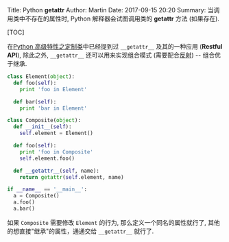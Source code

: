 Title: Python __getattr__
Author: Martin
Date: 2017-09-15 20:20
Summary: 当调用类中不存在的属性时, Python 解释器会试图调用类的 __getattr__ 方法 (如果存在).

[TOC]

在[Python 高级特性之定制类](http://www.smallcpp.cn/python-gao-ji-te-xing-zhi-ding-zhi-lei.html#9595getattr9595)中已经提到过 `__getattr__` 及其的一种应用 (**Restful API**), 除此之外, `__getattr__` 还可以用来实现组合模式 (需要配合[反射](http://www.smallcpp.cn/51-python-fan-she-zi-sheng.html)) -- 组合优于继承.

```python
class Element(object):
  def foo(self):
    print 'foo in Element'

  def bar(self):
    print 'bar in Element'

class Composite(object):
  def __init__(self):
    self.element = Element()

  def foo(self):
    print 'foo in Composite'
    self.element.foo()

  def __getattr__(self, name):
    return getattr(self.element, name)

if __name__ == '__main__':
  a = Composite()
  a.foo()
  a.bar()
```

如果 `Composite` 需要修改 `Element` 的行为, 那么定义一个同名的属性就行了, 其他的想直接"继承"的属性，通通交给 `__getattr__` 就行了.
